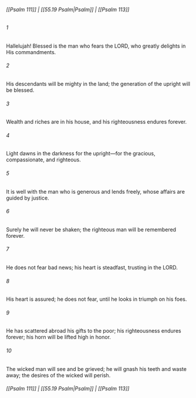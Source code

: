 
###### [[Psalm 111]] | [[55.19 Psalm|Psalm]] | [[Psalm 113]]

###### 1
Hallelujah! Blessed is the man who fears the LORD, who greatly delights in His commandments.
###### 2
His descendants will be mighty in the land; the generation of the upright will be blessed.
###### 3
Wealth and riches are in his house, and his righteousness endures forever.
###### 4
Light dawns in the darkness for the upright—for the gracious, compassionate, and righteous.
###### 5
It is well with the man who is generous and lends freely, whose affairs are guided by justice.
###### 6
Surely he will never be shaken; the righteous man will be remembered forever.
###### 7
He does not fear bad news; his heart is steadfast, trusting in the LORD.
###### 8
His heart is assured; he does not fear, until he looks in triumph on his foes.
###### 9
He has scattered abroad his gifts to the poor; his righteousness endures forever; his horn will be lifted high in honor.
###### 10
The wicked man will see and be grieved; he will gnash his teeth and waste away; the desires of the wicked will perish.

###### [[Psalm 111]] | [[55.19 Psalm|Psalm]] | [[Psalm 113]]
